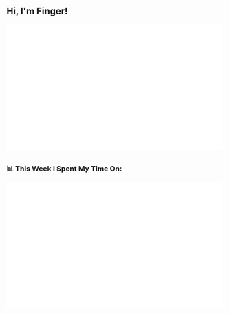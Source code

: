 <h2> Hi, I'm Finger!</h2>

<img align="right" src="https://raw.githubusercontent.com/spianmo/github-stats/master/generated/overview.svg#gh-light-mode-only">

<!-- <img align="right" height="160em" src="https://github-readme-stats-eight-theta.vercel.app/api/top-langs/?username=spianmo&layout=compact&langs_count=8&theme=algolia"/>	 -->
	
```go
package main

type Me struct {
	Name   string
	Job    string
	Code   string
	Skills string
}

func main() {
	me := &Me{
		Name:   "Finger",
		Job:    "Client-side Engineer",
		Code:   "Java and C++ and Others",
		Skills: "Android Security NLP ^o^",
	}
	_ = me
}
```


<h3>📊 This Week I Spent My Time On:</h3>
<img align='right' src="https://raw.githubusercontent.com/spianmo/github-stats/master/generated/languages.svg#gh-light-mode-only">

<!--START_SECTION:waka-->

```text
Java                   31 hrs 17 mins  ███████████████████▓░░░░░   78.36 %
Groovy                 2 hrs 48 mins   █▓░░░░░░░░░░░░░░░░░░░░░░░   07.02 %
Gradle                 2 hrs 22 mins   █▒░░░░░░░░░░░░░░░░░░░░░░░   05.96 %
XML                    1 hr 50 mins    █░░░░░░░░░░░░░░░░░░░░░░░░   04.61 %
Prolog                 27 mins         ▒░░░░░░░░░░░░░░░░░░░░░░░░   01.14 %
Properties             27 mins         ▒░░░░░░░░░░░░░░░░░░░░░░░░   01.14 %
```

<!--END_SECTION:waka-->
